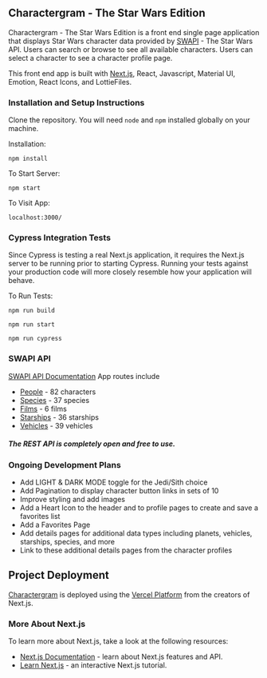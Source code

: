 ## Charactergram - The Star Wars Edition

Charactergram - The Star Wars Edition is a front end single page application that displays Star Wars character data provided by [SWAPI](https://swapi.dev/) - The Star Wars API. Users can search or browse to see all available characters. Users can select a character to see a character profile page.

This front end app is built with [Next.js](https://nextjs.org/), React, Javascript, Material UI, Emotion, React Icons, and LottieFiles.

### Installation and Setup Instructions

Clone the repository. You will need `node` and `npm` installed globally on your machine.  

Installation:

`npm install`  

To Start Server:

`npm start`  

To Visit App:

`localhost:3000/`  

### Cypress Integration Tests
Since Cypress is testing a real Next.js application, it requires the Next.js server to be running prior to starting Cypress. Running your tests against your production code will more closely resemble how your application will behave.

To Run Tests:

`npm run build`

`npm run start`

`npm run cypress`

### SWAPI API

[SWAPI API Documentation](https://swapi.dev/documentation) 
App routes include
- [People](https://swapi.dev/api/people/) - 82 characters
- [Species](https://swapi.dev/api/species/) - 37 species
- [Films](https://swapi.dev/api/films/) - 6 films
- [Starships](https://swapi.dev/api/starships) - 36 starships
- [Vehicles](https://swapi.dev/api/vehicles/) - 39 vehicles

##### The REST API is completely open and free to use.

### Ongoing Development Plans

 - Add LIGHT & DARK MODE toggle for the Jedi/Sith choice
 - Add Pagination to display character button links in sets of 10 
 - Improve styling and add images
 - Add a Heart Icon to the header and to profile pages to create and save a favorites list
 - Add a Favorites Page
 - Add details pages for additional data types including planets, vehicles, starships, species, and more
 - Link to these additional details pages from the character profiles

## Project Deployment

[Charactergram](character-gram.vercel.app) is deployed using the [Vercel Platform](https://vercel.com/new?utm_medium=default-template&filter=next.js&utm_source=create-next-app&utm_campaign=create-next-app-readme) from the creators of Next.js.

### More About Next.js
To learn more about Next.js, take a look at the following resources:

- [Next.js Documentation](https://nextjs.org/docs) - learn about Next.js features and API.
- [Learn Next.js](https://nextjs.org/learn) - an interactive Next.js tutorial.
